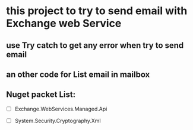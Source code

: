 ﻿# this project to try to send email with Exchange web Service

## use Try catch to get any error when try to send email

## an other code for List email in mailbox

## Nuget packet List:

*[ ] Exchange.WebServices.Managed.Api

*[ ] System.Security.Cryptography.Xml